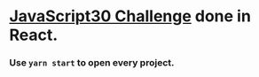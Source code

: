 # [JavaScript30 Challenge](https://javascript30.com/) done in React.

### Use `yarn start` to open every project.
